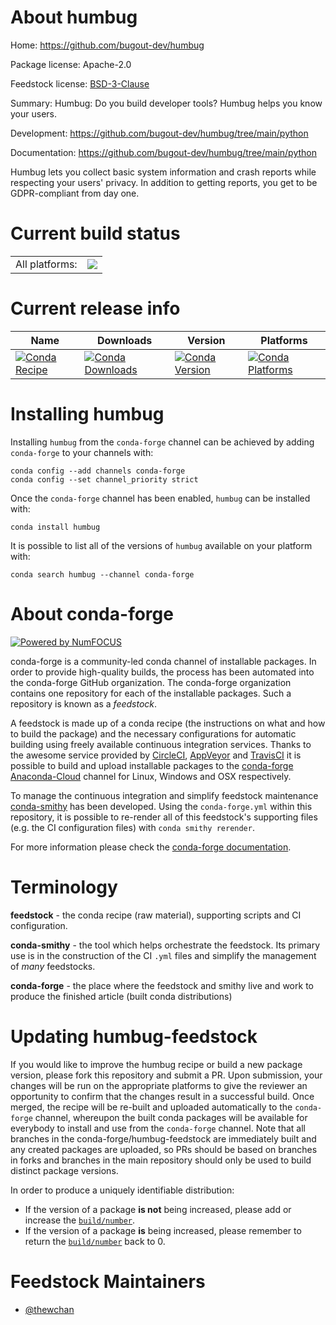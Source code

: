 About humbug
============

Home: https://github.com/bugout-dev/humbug

Package license: Apache-2.0

Feedstock license: [BSD-3-Clause](https://github.com/conda-forge/humbug-feedstock/blob/master/LICENSE.txt)

Summary: Humbug: Do you build developer tools? Humbug helps you know your users.

Development: https://github.com/bugout-dev/humbug/tree/main/python

Documentation: https://github.com/bugout-dev/humbug/tree/main/python

Humbug lets you collect basic system information and crash reports while
 respecting your users' privacy. In addition to getting reports, you get to
 be GDPR-compliant from day one.


Current build status
====================


<table><tr><td>All platforms:</td>
    <td>
      <a href="https://dev.azure.com/conda-forge/feedstock-builds/_build/latest?definitionId=12920&branchName=master">
        <img src="https://dev.azure.com/conda-forge/feedstock-builds/_apis/build/status/humbug-feedstock?branchName=master">
      </a>
    </td>
  </tr>
</table>

Current release info
====================

| Name | Downloads | Version | Platforms |
| --- | --- | --- | --- |
| [![Conda Recipe](https://img.shields.io/badge/recipe-humbug-green.svg)](https://anaconda.org/conda-forge/humbug) | [![Conda Downloads](https://img.shields.io/conda/dn/conda-forge/humbug.svg)](https://anaconda.org/conda-forge/humbug) | [![Conda Version](https://img.shields.io/conda/vn/conda-forge/humbug.svg)](https://anaconda.org/conda-forge/humbug) | [![Conda Platforms](https://img.shields.io/conda/pn/conda-forge/humbug.svg)](https://anaconda.org/conda-forge/humbug) |

Installing humbug
=================

Installing `humbug` from the `conda-forge` channel can be achieved by adding `conda-forge` to your channels with:

```
conda config --add channels conda-forge
conda config --set channel_priority strict
```

Once the `conda-forge` channel has been enabled, `humbug` can be installed with:

```
conda install humbug
```

It is possible to list all of the versions of `humbug` available on your platform with:

```
conda search humbug --channel conda-forge
```


About conda-forge
=================

[![Powered by NumFOCUS](https://img.shields.io/badge/powered%20by-NumFOCUS-orange.svg?style=flat&colorA=E1523D&colorB=007D8A)](http://numfocus.org)

conda-forge is a community-led conda channel of installable packages.
In order to provide high-quality builds, the process has been automated into the
conda-forge GitHub organization. The conda-forge organization contains one repository
for each of the installable packages. Such a repository is known as a *feedstock*.

A feedstock is made up of a conda recipe (the instructions on what and how to build
the package) and the necessary configurations for automatic building using freely
available continuous integration services. Thanks to the awesome service provided by
[CircleCI](https://circleci.com/), [AppVeyor](https://www.appveyor.com/)
and [TravisCI](https://travis-ci.com/) it is possible to build and upload installable
packages to the [conda-forge](https://anaconda.org/conda-forge)
[Anaconda-Cloud](https://anaconda.org/) channel for Linux, Windows and OSX respectively.

To manage the continuous integration and simplify feedstock maintenance
[conda-smithy](https://github.com/conda-forge/conda-smithy) has been developed.
Using the ``conda-forge.yml`` within this repository, it is possible to re-render all of
this feedstock's supporting files (e.g. the CI configuration files) with ``conda smithy rerender``.

For more information please check the [conda-forge documentation](https://conda-forge.org/docs/).

Terminology
===========

**feedstock** - the conda recipe (raw material), supporting scripts and CI configuration.

**conda-smithy** - the tool which helps orchestrate the feedstock.
                   Its primary use is in the construction of the CI ``.yml`` files
                   and simplify the management of *many* feedstocks.

**conda-forge** - the place where the feedstock and smithy live and work to
                  produce the finished article (built conda distributions)


Updating humbug-feedstock
=========================

If you would like to improve the humbug recipe or build a new
package version, please fork this repository and submit a PR. Upon submission,
your changes will be run on the appropriate platforms to give the reviewer an
opportunity to confirm that the changes result in a successful build. Once
merged, the recipe will be re-built and uploaded automatically to the
`conda-forge` channel, whereupon the built conda packages will be available for
everybody to install and use from the `conda-forge` channel.
Note that all branches in the conda-forge/humbug-feedstock are
immediately built and any created packages are uploaded, so PRs should be based
on branches in forks and branches in the main repository should only be used to
build distinct package versions.

In order to produce a uniquely identifiable distribution:
 * If the version of a package **is not** being increased, please add or increase
   the [``build/number``](https://docs.conda.io/projects/conda-build/en/latest/resources/define-metadata.html#build-number-and-string).
 * If the version of a package **is** being increased, please remember to return
   the [``build/number``](https://docs.conda.io/projects/conda-build/en/latest/resources/define-metadata.html#build-number-and-string)
   back to 0.

Feedstock Maintainers
=====================

* [@thewchan](https://github.com/thewchan/)

